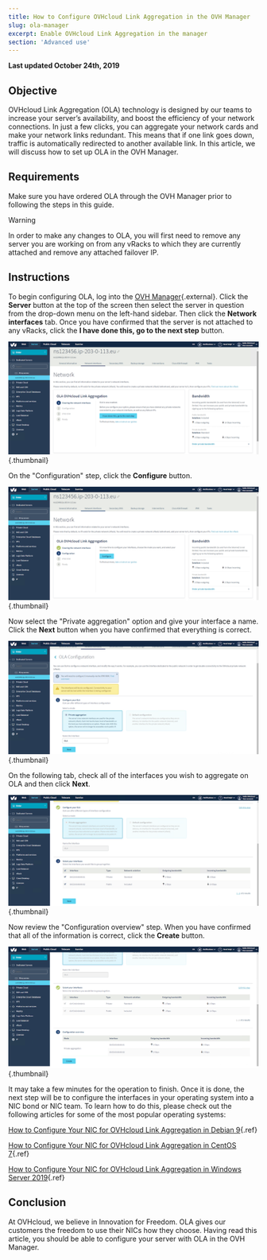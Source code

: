 ```yaml
---
title: How to Configure OVHcloud Link Aggregation in the OVH Manager
slug: ola-manager
excerpt: Enable OVHcloud Link Aggregation in the manager
section: 'Advanced use'
---
```


**Last updated October 24th, 2019**

## Objective

OVHcloud Link Aggregation (OLA) technology is designed by our teams to increase your server’s availability, and boost the efficiency of your network connections. In just a few clicks, you can aggregate your network cards and make your network links redundant. This means that if one link goes down, traffic is automatically redirected to another available link. In this article, we will discuss how to set up OLA in the OVH Manager.

## Requirements

Make sure you have ordered OLA through the OVH Manager prior to following the steps in this guide.

> [!warning]
>
> In order to make any changes to OLA, you will first need to remove any server you are working on from any vRacks to which they are currently attached and remove any attached failover IP.
>

## Instructions

To begin configuring OLA, log into the [OVH Manager](https://www.ovh.com/manager/){.external}.  Click the **Server** button at the top of the screen then select the server in question from the drop-down menu on the left-hand sidebar. Then click the **Network interfaces** tab. Once you have confirmed that the server is not attached to any vRacks, click the **I have done this, go to the next step** button. 

![network interfaces](images/network_interfaces.png){.thumbnail}

On the "Configuration" step, click the **Configure** button.

![configure](images/configure.png){.thumbnail}

Now select the "Private aggregation" option and give your interface a name. Click the **Next** button when you have confirmed that everything is correct.

![private aggregation](images/private_aggregation.png){.thumbnail}

On the following tab, check all of the interfaces you wish to aggregate on OLA and then click **Next**.

![interface select](images/interface_select.png){.thumbnail}

Now review the "Configuration overview" step. When you have confirmed that all of the information is correct, click the **Create** button.

![overview](images/overview.png){.thumbnail}

It may take a few minutes for the operation to finish. Once it is done, the next step will be to configure the interfaces in your operating system into a NIC bond or NIC team. To learn how to do this, please check out the following articles for some of the most popular operating systems:

[How to Configure Your NIC for OVHcloud Link Aggregation in Debian 9](https://docs.ovh.com/gb/en/dedicated/ola-debian9/){.ref}

[How to Configure Your NIC for OVHcloud Link Aggregation in CentOS 7](https://docs.ovh.com/gb/en/dedicated/ola-centos7/){.ref}

[How to Configure Your NIC for OVHcloud Link Aggregation in Windows Server 2019](https://docs.ovh.com/gb/en/dedicated/ola-w2k19/){.ref}

## Conclusion

At OVHcloud, we believe in Innovation for Freedom. OLA gives our customers the freedom to use their NICs how they choose. Having read this article, you should be able to configure your server with OLA in the OVH Manager. 
